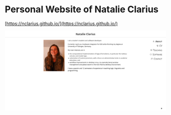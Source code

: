# Personal Website of Natalie Clarius
[https://nclarius.github.io/](https://nclarius.github.io/)

![screenshot](media/screenshots/website.png)
